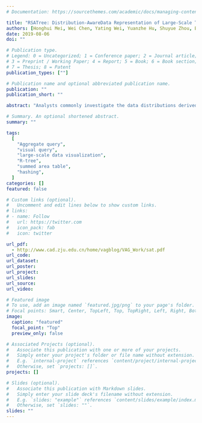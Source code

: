 ```yaml
---
# Documentation: https://sourcethemes.com/academic/docs/managing-content/

title: "RSATree: Distribution-AwareData Representation of Large-Scale Tabular Datasets for Flexible Visual Query"
authors: [Honghui Mei, Wei Chen, Yating Wei, Yuanzhe Hu, Shuyue Zhou, Bingru Lin, Ying Zhao, Jiazhi Xia]
date: 2019-08-06
doi: ""

# Publication type.
# Legend: 0 = Uncategorized; 1 = Conference paper; 2 = Journal article;
# 3 = Preprint / Working Paper; 4 = Report; 5 = Book; 6 = Book section;
# 7 = Thesis; 8 = Patent
publication_types: [""]

# Publication name and optional abbreviated publication name.
publication: ""
publication_short: ""

abstract: "Analysts commonly investigate the data distributions derived from statistical aggregations of data that are represented by charts, such as histograms and binned scatterplots, to visualize and analyze a large-scale dataset. Aggregate queries are implicitly executed through such a process. Datasets are constantly extremely large; thus, the response time should be accelerated by calculating predefined data cubes. However, the queries are limited to the predefined binning schema of preprocessed data cubes. Such limitation hinders analysts' flexible adjustment of visual specifications to investigate the implicit patterns in the data effectively. Particularly, RSATree enables arbitrary queries and flexible binning strategies by leveraging three schemes, namely, an R-tree-based space partitioning scheme to catch the data distribution, a locality-sensitive hashing technique to achieve locality-preserving random access to data items, and a summed area table scheme to support interactive query of aggregated values with a linear computational complexity. This study presents and implements a web-based visual query system that supports visual specification, query, and exploration of large-scale tabular data with user-adjustable granularities. We demonstrate the efficiency and utility of our approach by performing various experiments on real-world datasets and analyzing time and space complexity."

# Summary. An optional shortened abstract.
summary: ""

tags:
  [
    "Aggregate query",
    "visual query",
    "large-scale data visualization",
    "R-tree",
    "summed area table",
	"hashing",
  ]
categories: []
featured: false

# Custom links (optional).
#   Uncomment and edit lines below to show custom links.
# links:
# - name: Follow
#   url: https://twitter.com
#   icon_pack: fab
#   icon: twitter

url_pdf:
  - http://www.cad.zju.edu.cn/home/vagblog/VAG_Work/sat.pdf
url_code:
url_dataset:
url_poster:
url_project:
url_slides:
url_source:
url_video:

# Featured image
# To use, add an image named `featured.jpg/png` to your page's folder.
# Focal points: Smart, Center, TopLeft, Top, TopRight, Left, Right, BottomLeft, Bottom, BottomRight.
image:
  caption: "featured"
  focal_point: "Top"
  preview_only: false

# Associated Projects (optional).
#   Associate this publication with one or more of your projects.
#   Simply enter your project's folder or file name without extension.
#   E.g. `internal-project` references `content/project/internal-project/index.md`.
#   Otherwise, set `projects: []`.
projects: []

# Slides (optional).
#   Associate this publication with Markdown slides.
#   Simply enter your slide deck's filename without extension.
#   E.g. `slides: "example"` references `content/slides/example/index.md`.
#   Otherwise, set `slides: ""`.
slides: ""
---
```


